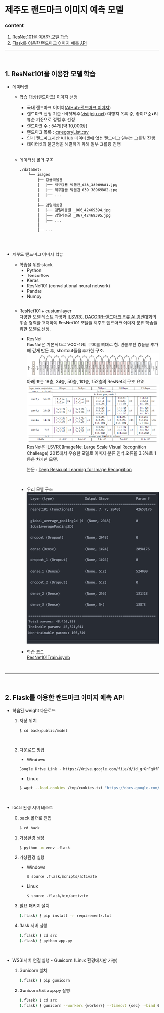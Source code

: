 # 제주도 랜드마크 이미지 예측 모델
### content
1. [ResNet101을 이용한 모델 학습](#1-resnet101을-이용한-모델-학습)
2. [Flask를 이용한 랜드마크 이미지 예측 API](#2-flask를-이용한-랜드마크-이미지-예측-api)

---
<br>

## 1. ResNet101을 이용한 모델 학습

* 데이터셋

    * 학습 대상(랜드마크) 이미지 선정
        * 국내 랜드마크 이미지([AIHub-랜드마크 이미지](https://aihub.or.kr/aidata/8009))
        * 랜드마크 선정 기준 : 비짓제주([visitjeju.net](https://www.visitjeju.net/kr)) 여행지 목록 중, 좋아요순•리뷰순 기준으로 정렬 후 선정
        * 랜드마크 수 : 54개 (약 10,000장)
        * 랜드마크 목록 :  [categoryList.csv](./back/public/categoryList.csv)
        * 인기 랜드마크지만 AIHub 데이터셋에 없는 랜드마크 일부는 크롤링 진행
        * 데이터셋의 불균형을 해결하기 위해 일부 크롤링 진행

        <br>
    * 데이터셋 폴더 구조
        ```
        ./dataSet/
            └── images
                ├── 감귤박물관
                │   ├── 제주감귤 박물관_038_38969881.jpg
                │   ├── 제주감귤 박물관_039_38969882.jpg
                │   ├── ...
                │
                ├── 검멀레동굴
                │   ├── 검멀레동굴 _066_42469394.jpg
                │   ├── 검멀레동굴 _067_42469395.jpg
                │   ├── ...
                │
                ├── ...
            
        ```
<br>

* 제주도 랜드마크 이미지 학습
    * 학습을 위한 stack
        - Python
        - Tensorflow
        - Keras
        - ResNet101 (convolutional neural network)
        - Pandas
        - Numpy

    <br>

    * ResNet101 + custum layer   
        다양한 모델 테스트 과정과 [ILSVRC](https://www.image-net.org/challenges/LSVRC/), [DACORN-랜드마크 분류 AI 경진대회](https://dacon.io/competitions/official/235585/overview/description)의 우승 경력을 고려하여 ResNet101 모델을 제주도 랜드마크 이미지 분류 학습을 위한 모델로 선정.
        * ResNet   
            ResNet은 기본적으로 VGG-19의 구조를 뼈대로 함. 컨볼루션 층들을 추가해 깊게 만든 후, shortcut들을 추가한 구조.   
            ![resnet-architecture](./wiki/img/resnet.png)    
            아래 표는 18층, 34층, 50층, 101층, 152층의 ResNet의 구조 요약   
            ![resnet18~152](./wiki/img/resnet18~152.png)   
            ResNet은 [ILSVRC](https://www.image-net.org/challenges/LSVRC/)(ImageNet Large Scale Visual Recognition Challenge) 2015에서 우승한 모델로 이미지 분류 인식 오류율 3.8%로 1등을 차지한 모델.   
               
            논문 : [Deep Residual Learning for Image Recognition](https://arxiv.org/abs/1512.03385)

        <br>

        * 우리 모델 구조   
            ![ourmodel](./wiki/img/ourmodel.png)   
        
        * 학습 코드   
            [ResNet101Train.ipynb](./model/ResNet101Train.ipynb)
        
<br>

---

<br>

## 2. Flask를 이용한 랜드마크 이미지 예측 API
* 학습된 weight 다운로드 
    1. 저장 위치   
        ```
        $ cd back/public/model
        ```   
    <br>

    2. 다운로드 방법   
        - Windows   

        ```sh
        Google Drive Link - https://drive.google.com/file/d/1d_grGrFqUfF6AFpfu-JHFuPo6FK9rZHT/view?usp=sharing
        ```   

        - Linux   

        ```sh
        $ wget --load-cookies /tmp/cookies.txt "https://docs.google.com/uc?export=download&confirm=$(wget --quiet --save-cookies /tmp/cookies.txt --keep-session-cookies --no-check-certificate 'https://docs.google.com/uc?export=download&id=1d_grGrFqUfF6AFpfu-JHFuPo6FK9rZHT' -O- | sed -rn 's/.*confirm=([0-9A-Za-z_]+).*/\1\n/p')&id=1d_grGrFqUfF6AFpfu-JHFuPo6FK9rZHT" -O model.h5 && rm -rf /tmp/cookies.txt
        ```
        <br>

* local 환경 서버 테스트   

  0. back 폴더로 진입
      ```sh
      $ cd back
      ```

  1. 가상환경 생성
      ```sh
      $ python -m venv .flask
      ```
  2. 가상환경 실행
      - Windows
        ```sh
        $ source .flask/Scripts/activate
        ```
      - Linux
        ```sh
        $ source .flask/bin/activate
        ```
  3. 필요 패키지 설치
      ```sh
      (.flask) $ pip install -r requirements.txt
      ```
  4. flask 서버 실행
      ```sh
      (.flask) $ cd src
      (.flask) $ python app.py
      ```
      <br>

* WSGI서버 연결 실행 - Gunicorn (Linux 환경에서만 가능)
  1. Gunicorn 설치
      ```sh
      (.flask) $ pip gunicorn
      ```
  2. Gunicorn으로 app.py 실행
      ```sh
      (.flask) $ cd src
      (.flask) $ gunicorn --workers {workers} --timeout {sec} --bind 0.0.0.0:{port} wsgi:application
      ```
